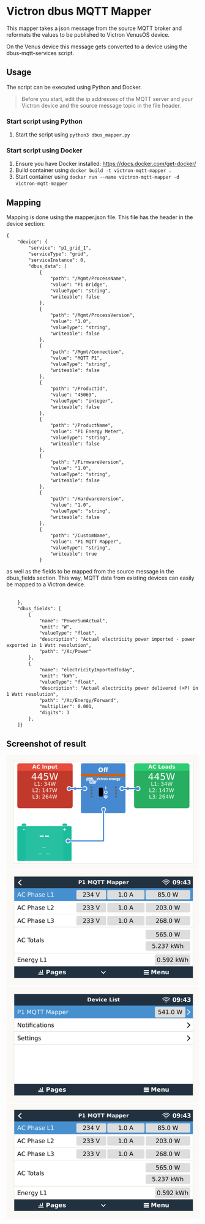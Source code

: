 # Victron dbus MQTT Mapper

This mapper takes a json message from the source MQTT broker and reformats the values to be published to Victron VenusOS device.

On the Venus device this message gets converted to a device using the dbus-mqtt-services script.

## Usage
The script can be executed using Python and Docker.

> Before you start, edit the ip addresses of the MQTT server and your Victron device and the source message topic in the file header.

### Start script using Python
1. Start the script using `python3 dbus_mapper.py`


### Start script using Docker
1. Ensure you have Docker installed: https://docs.docker.com/get-docker/
2. Build container using  `docker build -t victron-mqtt-mapper .`
3. Start container using  `docker run --name victron-mqtt-mapper -d victron-mqtt-mapper`

## Mapping
Mapping is done using the mapper.json file.
This file has the header in the device section:
```
{
    "device": {
        "service": "p1_grid_1",
        "serviceType": "grid",
        "serviceInstance": 0,
        "dbus_data": [
            {
                "path": "/Mgmt/ProcessName",
                "value": "P1 Bridge",
                "valueType": "string",
                "writeable": false
            },
            {
                "path": "/Mgmt/ProcessVersion",
                "value": "1.0",
                "valueType": "string",
                "writeable": false
            },
            {
                "path": "/Mgmt/Connection",
                "value": "MQTT P1",
                "valueType": "string",
                "writeable": false
            },
            {
                "path": "/ProductId",
                "value": "45069",
                "valueType": "integer",
                "writeable": false
            },
            {
                "path": "/ProductName",
                "value": "P1 Energy Meter",
                "valueType": "string",
                "writeable": false
            },
            {
                "path": "/FirmwareVersion",
                "value": "1.0",
                "valueType": "string",
                "writeable": false
            },
            {
                "path": "/HardwareVersion",
                "value": "1.0",
                "valueType": "string",
                "writeable": false
            },
            {
                "path": "/CustomName",
                "value": "P1 MQTT Mapper",
                "valueType": "string",
                "writeable": true
            }
```

as well as the fields to be mapped from the source message in the dbus_fields section.
This way, MQTT data from existing devices can easily be mapped to a Victron device.

```

    },
    "dbus_fields": [
        {
            "name": "PowerSumActual",
            "unit": "W",
            "valueType": "float",
            "description": "Actual electricity power imported - power exported in 1 Watt resolution",
            "path": "/Ac/Power"
        },
        {
            "name": "electricityImportedToday",
            "unit": "kWh",
            "valueType": "float",
            "description": "Actual electricity power delivered (+P) in 1 Watt resolution",
            "path": "/Ac/Energy/Forward",
            "multiplier": 0.001,
            "digits": 3
        },
    ]}
```


## Screenshot of result
![Tile Overview](examples/gridmeter_p1_homescreen.png)
![Remote Console - Overview](examples/gridmeter.png) 
![SmartMeter - Values](examples/gridmeter_p1.png)
![SmartMeter - Device Details](examples/gridmeter_p1_device.png)
